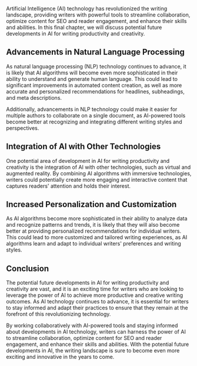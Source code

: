 
Artificial Intelligence (AI) technology has revolutionized the writing landscape, providing writers with powerful tools to streamline collaboration, optimize content for SEO and reader engagement, and enhance their skills and abilities. In this final chapter, we will discuss potential future developments in AI for writing productivity and creativity.

Advancements in Natural Language Processing
-------------------------------------------

As natural language processing (NLP) technology continues to advance, it is likely that AI algorithms will become even more sophisticated in their ability to understand and generate human language. This could lead to significant improvements in automated content creation, as well as more accurate and personalized recommendations for headlines, subheadings, and meta descriptions.

Additionally, advancements in NLP technology could make it easier for multiple authors to collaborate on a single document, as AI-powered tools become better at recognizing and integrating different writing styles and perspectives.

Integration of AI with Other Technologies
-----------------------------------------

One potential area of development in AI for writing productivity and creativity is the integration of AI with other technologies, such as virtual and augmented reality. By combining AI algorithms with immersive technologies, writers could potentially create more engaging and interactive content that captures readers' attention and holds their interest.

Increased Personalization and Customization
-------------------------------------------

As AI algorithms become more sophisticated in their ability to analyze data and recognize patterns and trends, it is likely that they will also become better at providing personalized recommendations for individual writers. This could lead to more customized and tailored writing experiences, as AI algorithms learn and adapt to individual writers' preferences and writing styles.

Conclusion
----------

The potential future developments in AI for writing productivity and creativity are vast, and it is an exciting time for writers who are looking to leverage the power of AI to achieve more productive and creative writing outcomes. As AI technology continues to advance, it is essential for writers to stay informed and adapt their practices to ensure that they remain at the forefront of this revolutionizing technology.

By working collaboratively with AI-powered tools and staying informed about developments in AI technology, writers can harness the power of AI to streamline collaboration, optimize content for SEO and reader engagement, and enhance their skills and abilities. With the potential future developments in AI, the writing landscape is sure to become even more exciting and innovative in the years to come.
